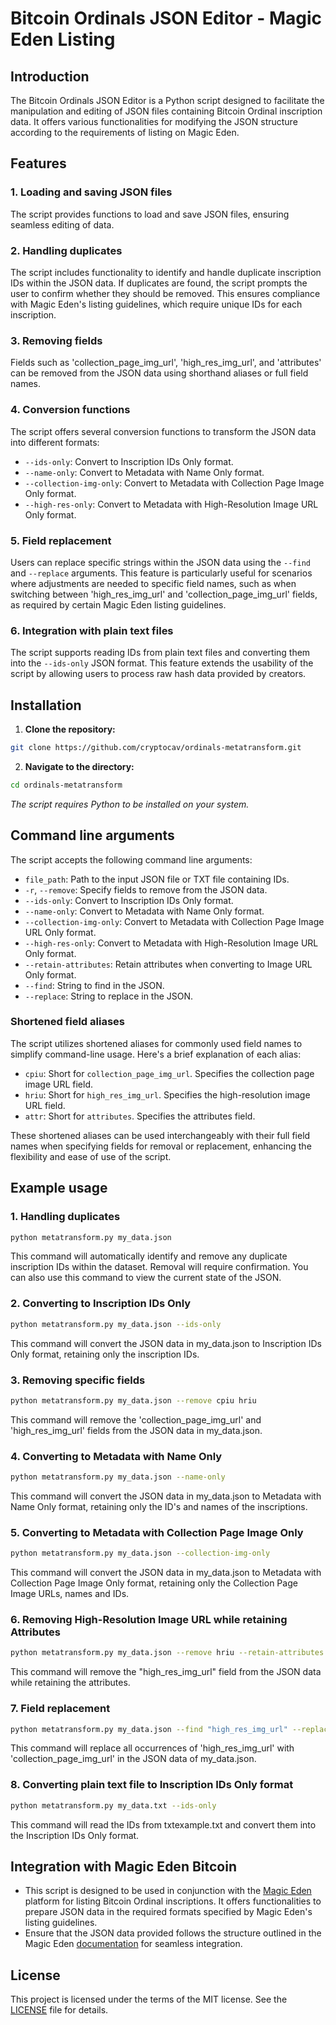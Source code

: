 # Bitcoin Ordinals JSON Editor - Magic Eden Listing

## Introduction

The Bitcoin Ordinals JSON Editor is a Python script designed to facilitate the manipulation and editing of JSON files containing Bitcoin Ordinal inscription data. It offers various functionalities for modifying the JSON structure according to the requirements of listing on Magic Eden.

## Features

### 1. Loading and saving JSON files

The script provides functions to load and save JSON files, ensuring seamless editing of data.

### 2. Handling duplicates

The script includes functionality to identify and handle duplicate inscription IDs within the JSON data. If duplicates are found, the script prompts the user to confirm whether they should be removed. This ensures compliance with Magic Eden's listing guidelines, which require unique IDs for each inscription.

### 3. Removing fields

Fields such as 'collection_page_img_url', 'high_res_img_url', and 'attributes' can be removed from the JSON data using shorthand aliases or full field names.

### 4. Conversion functions

The script offers several conversion functions to transform the JSON data into different formats:

- `--ids-only`: Convert to Inscription IDs Only format.
- `--name-only`: Convert to Metadata with Name Only format.
- `--collection-img-only`: Convert to Metadata with Collection Page Image Only format.
- `--high-res-only`: Convert to Metadata with High-Resolution Image URL Only format.

### 5. Field replacement

Users can replace specific strings within the JSON data using the `--find` and `--replace` arguments. This feature is particularly useful for scenarios where adjustments are needed to specific field names, such as when switching between 'high_res_img_url' and 'collection_page_img_url' fields, as required by certain Magic Eden listing guidelines.

### 6. Integration with plain text files

The script supports reading IDs from plain text files and converting them into the `--ids-only` JSON format. This feature extends the usability of the script by allowing users to process raw hash data provided by creators.

## Installation

1. **Clone the repository:**
```bash
git clone https://github.com/cryptocav/ordinals-metatransform.git
```

2. **Navigate to the directory:**
```bash
cd ordinals-metatransform
```

*The script requires Python to be installed on your system.*

## Command line arguments

The script accepts the following command line arguments:

- `file_path`: Path to the input JSON file or TXT file containing IDs.
- `-r`, `--remove`: Specify fields to remove from the JSON data.
- `--ids-only`: Convert to Inscription IDs Only format.
- `--name-only`: Convert to Metadata with Name Only format.
- `--collection-img-only`: Convert to Metadata with Collection Page Image URL Only format.
- `--high-res-only`: Convert to Metadata with High-Resolution Image URL Only format.
- `--retain-attributes`: Retain attributes when converting to Image URL Only format.
- `--find`: String to find in the JSON.
- `--replace`: String to replace in the JSON.

### Shortened field aliases

The script utilizes shortened aliases for commonly used field names to simplify command-line usage. Here's a brief explanation of each alias:

- `cpiu`: Short for `collection_page_img_url`. Specifies the collection page image URL field.
- `hriu`: Short for `high_res_img_url`. Specifies the high-resolution image URL field.
- `attr`: Short for `attributes`. Specifies the attributes field.

These shortened aliases can be used interchangeably with their full field names when specifying fields for removal or replacement, enhancing the flexibility and ease of use of the script.

## Example usage

### 1. Handling duplicates

```bash
python metatransform.py my_data.json
```

This command will automatically identify and remove any duplicate inscription IDs within the dataset. Removal will require confirmation. You can also use this command to view the current state of the JSON.

### 2. Converting to Inscription IDs Only 

```bash
python metatransform.py my_data.json --ids-only
```

This command will convert the JSON data in my_data.json to Inscription IDs Only format, retaining only the inscription IDs.

### 3. Removing specific fields

```bash
python metatransform.py my_data.json --remove cpiu hriu
```

This command will remove the 'collection_page_img_url' and 'high_res_img_url' fields from the JSON data in my_data.json.

### 4. Converting to Metadata with Name Only

```bash
python metatransform.py my_data.json --name-only
```

This command will convert the JSON data in my_data.json to Metadata with Name Only format, retaining only the ID's and names of the inscriptions.

### 5. Converting to Metadata with Collection Page Image Only

```bash
python metatransform.py my_data.json --collection-img-only
```

This command will convert the JSON data in my_data.json to Metadata with Collection Page Image Only format, retaining only the Collection Page Image URLs, names and IDs.

### 6. Removing High-Resolution Image URL while retaining Attributes

```bash
python metatransform.py my_data.json --remove hriu --retain-attributes
```

This command will remove the "high_res_img_url" field from the JSON data while retaining the attributes.


### 7. Field replacement

```bash
python metatransform.py my_data.json --find "high_res_img_url" --replace "collection_page_img_url"
```

This command will replace all occurrences of 'high_res_img_url' with 'collection_page_img_url' in the JSON data of my_data.json.

### 8. Converting plain text file to Inscription IDs Only format

```bash
python metatransform.py my_data.txt --ids-only
```

This command will read the IDs from txtexample.txt and convert them into the Inscription IDs Only format.


## Integration with Magic Eden Bitcoin

- This script is designed to be used in conjunction with the [Magic Eden](https://magiceden.io) platform for listing Bitcoin Ordinal inscriptions. It offers functionalities to prepare JSON data in the required formats specified by Magic Eden's listing guidelines.
- Ensure that the JSON data provided follows the structure outlined in the Magic Eden [documentation](https://help.magiceden.io/en/articles/7957891-guide-to-listing-bitcoin-ordinal-inscriptions-on-magic-eden) for seamless integration.

## License

This project is licensed under the terms of the MIT license. See the [LICENSE](LICENSE) file for details.
